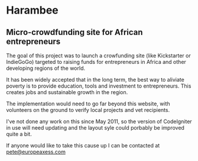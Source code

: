 Harambee
========

## Micro-crowdfunding site for African entrepreneurs ##

The goal of this project was to launch a crowfunding site (like Kickstarter or IndieGoGo) targeted to raising funds for entrepreneurs in Africa and other developing regions of the world.

It has been widely accepted that in the long term, the best way to aliviate poverty is to provide education, tools and investment to entrepreneurs. This creates jobs and sustainable growth in the region.

The implementation would need to go far beyond this website, with volunteers on the ground to verify local projects and vet recipients.

I've not done any work on this since May 2011, so the version of CodeIgniter in use will need updating and the layout syle could porbably be improved quite a bit.

If anyone would like to take this cause up I can be contacted at pete@europeaxess.com
